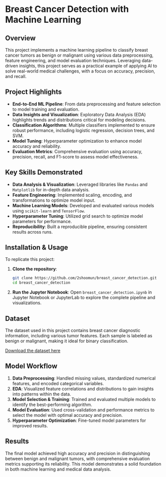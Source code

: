 # Breast Cancer Detection with Machine Learning

## Overview

This project implements a machine learning pipeline to classify breast cancer tumors as benign or malignant using various data preprocessing, feature engineering, and model evaluation techniques. Leveraging data-driven insights, this project serves as a practical example of applying AI to solve real-world medical challenges, with a focus on accuracy, precision, and recall.

## Project Highlights

- **End-to-End ML Pipeline**: From data preprocessing and feature selection to model training and evaluation.
- **Data Insights and Visualization**: Exploratory Data Analysis (EDA) highlights trends and distributions critical for modeling decisions.
- **Classification Algorithms**: Multiple classifiers implemented to ensure robust performance, including logistic regression, decision trees, and SVM.
- **Model Tuning**: Hyperparameter optimization to enhance model accuracy and reliability.
- **Evaluation Metrics**: Comprehensive evaluation using accuracy, precision, recall, and F1-score to assess model effectiveness.

## Key Skills Demonstrated

- **Data Analysis & Visualization**: Leveraged libraries like `Pandas` and `Matplotlib` for in-depth data analysis.
- **Feature Engineering**: Implemented scaling, encoding, and transformations to optimize model input.
- **Machine Learning Models**: Developed and evaluated various models using `scikit-learn` and `TensorFlow`.
- **Hyperparameter Tuning**: Utilized grid search to optimize model parameters for performance.
- **Reproducibility**: Built a reproducible pipeline, ensuring consistent results across runs.

## Installation & Usage

To replicate this project:

1. **Clone the repository**:
   ```bash
   git clone https://github.com/2shoomun/breast_cancer_detection.git
   cd breast_cancer_detection
   ```
   
2. **Run the Jupyter Notebook**:
   Open `breast_cancer_detection.ipynb` in Jupyter Notebook or JupyterLab to explore the complete pipeline and visualizations.

## Dataset

The dataset used in this project contains breast cancer diagnostic information, including various tumor features. Each sample is labeled as benign or malignant, making it ideal for binary classification.

[Download the dataset here](https://archive.ics.uci.edu/dataset/17/breast+cancer+wisconsin+diagnostic)

## Model Workflow

1. **Data Preprocessing**: Handled missing values, standardized numerical features, and encoded categorical variables.
2. **EDA**: Visualized feature correlations and distributions to gain insights into patterns within the data.
3. **Model Selection & Training**: Trained and evaluated multiple models to identify the best-performing algorithm.
4. **Model Evaluation**: Used cross-validation and performance metrics to select the model with optimal accuracy and precision.
5. **Hyperparameter Optimization**: Fine-tuned model parameters for improved results.

## Results

The final model achieved high accuracy and precision in distinguishing between benign and malignant tumors, with comprehensive evaluation metrics supporting its reliability. This model demonstrates a solid foundation in both machine learning and medical data analysis.
